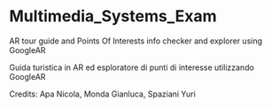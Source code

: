 # Multimedia_Systems_Exam
AR tour guide and Points Of Interests info checker and explorer using GoogleAR

Guida turistica in AR ed esploratore di punti di interesse utilizzando GoogleAR


Credits: Apa Nicola, Monda Gianluca, Spaziani Yuri
